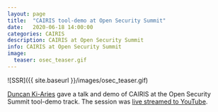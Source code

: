 ```yaml
---
layout: page
title:  "CAIRIS tool-demo at Open Security Summit"
date:   2020-06-18 14:00:00
categories: CAIRIS
description: CAIRIS at Open Security Summit
info: CAIRIS at Open Security Summit
image:
  teaser: osec_teaser.gif
---
```


![SSR]({{ site.baseurl }}/images/osec_teaser.gif)

[Duncan Ki-Aries](https://staffprofiles.bournemouth.ac.uk/display/dkiaries) gave a talk and demo of CAIRIS at the Open Security Summit tool-demo track. The session was [live streamed to YouTube](https://www.youtube.com/watch?v=PUwa2NxSCv4).

